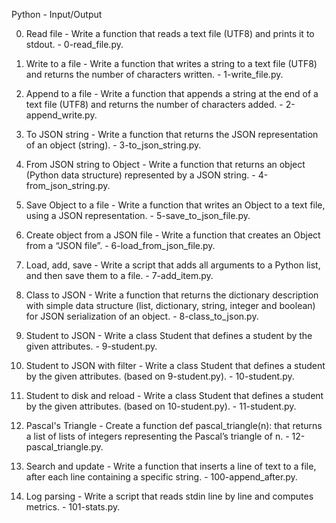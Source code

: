 Python - Input/Output

0. Read file - Write a function that reads a text file (UTF8) and prints it to stdout. - 0-read_file.py.

1. Write to a file - Write a function that writes a string to a text file (UTF8) and returns the number of characters written. - 1-write_file.py.

2. Append to a file - Write a function that appends a string at the end of a text file (UTF8) and returns the number of characters added. - 2-append_write.py.

3. To JSON string - Write a function that returns the JSON representation of an object (string). - 3-to_json_string.py.

4. From JSON string to Object - Write a function that returns an object (Python data structure) represented by a JSON string. - 4-from_json_string.py.

5. Save Object to a file - Write a function that writes an Object to a text file, using a JSON representation. - 5-save_to_json_file.py.

6. Create object from a JSON file - Write a function that creates an Object from a “JSON file”. - 6-load_from_json_file.py.

7. Load, add, save - Write a script that adds all arguments to a Python list, and then save them to a file. - 7-add_item.py.

8. Class to JSON - Write a function that returns the dictionary description with simple data structure (list, dictionary, string, integer and boolean) for JSON serialization of an object. - 8-class_to_json.py.

9. Student to JSON - Write a class Student that defines a student by the given attributes. - 9-student.py.

10. Student to JSON with filter - Write a class Student that defines a student by the given attributes. (based on 9-student.py). - 10-student.py.

11. Student to disk and reload - Write a class Student that defines a student by the given attributes. (based on 10-student.py). - 11-student.py.

12. Pascal's Triangle - Create a function def pascal_triangle(n): that returns a list of lists of integers representing the Pascal’s triangle of n. - 12-pascal_triangle.py.

13. Search and update - Write a function that inserts a line of text to a file, after each line containing a specific string. - 100-append_after.py.

14. Log parsing - Write a script that reads stdin line by line and computes metrics. - 101-stats.py.
